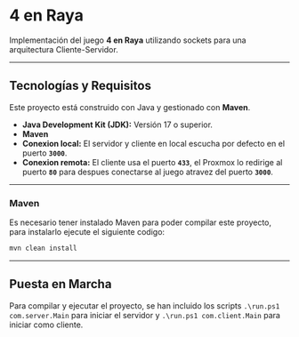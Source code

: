 # 4 en Raya

Implementación del juego **4 en Raya** utilizando sockets para una arquitectura Cliente-Servidor.

---

## Tecnologías y Requisitos

Este proyecto está construido con Java y gestionado con **Maven**.

* **Java Development Kit (JDK):** Versión 17 o superior.
* **Maven**
* **Conexion local:** El servidor y cliente en local escucha por defecto en el puerto **`3000`**.
* **Conexion remota:** El  cliente usa el puerto **`433`**, el Proxmox lo redirige al puerto **`80`** para despues conectarse al juego atravez del puerto **`3000`**.

---


### Maven

Es necesario tener instalado Maven para poder compilar este proyecto, para instalarlo ejecute el siguiente codigo:

```bash
mvn clean install
```
---
##  Puesta en Marcha

Para compilar y ejecutar el proyecto, se han incluido los scripts `.\run.ps1 com.server.Main` para iniciar el servidor y `.\run.ps1 com.client.Main` para iniciar como cliente.
